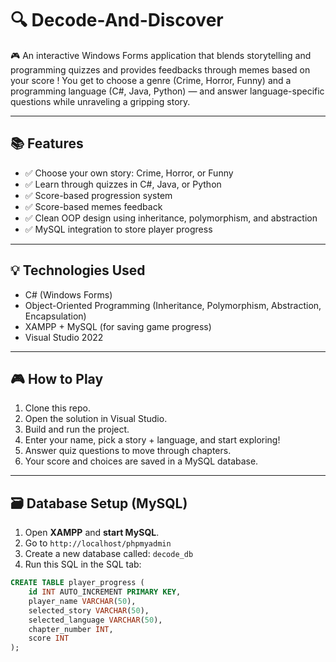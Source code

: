 # 🔍 Decode-And-Discover
🎮 An interactive Windows Forms application that blends storytelling and programming quizzes and provides feedbacks through memes based on your score !   You get to choose a genre (Crime, Horror, Funny) and a programming language (C#, Java, Python) — and answer language-specific questions while unraveling a gripping story.

---

## 📚 Features

- ✅ Choose your own story: Crime, Horror, or Funny
- ✅ Learn through quizzes in C#, Java, or Python
- ✅ Score-based progression system
- ✅ Score-based memes feedback
- ✅ Clean OOP design using inheritance, polymorphism, and abstraction
- ✅ MySQL integration to store player progress

---

## 💡 Technologies Used

- C# (Windows Forms)
- Object-Oriented Programming (Inheritance, Polymorphism, Abstraction, Encapsulation)
- XAMPP + MySQL (for saving game progress)
- Visual Studio 2022

---

## 🎮 How to Play

1. Clone this repo.
2. Open the solution in Visual Studio.
3. Build and run the project.
4. Enter your name, pick a story + language, and start exploring!
5. Answer quiz questions to move through chapters.
6. Your score and choices are saved in a MySQL database.

---

## 🗃️ Database Setup (MySQL)

1. Open **XAMPP** and **start MySQL**.
2. Go to `http://localhost/phpmyadmin`
3. Create a new database called: `decode_db`
4. Run this SQL in the SQL tab:

```sql
CREATE TABLE player_progress (
    id INT AUTO_INCREMENT PRIMARY KEY,
    player_name VARCHAR(50),
    selected_story VARCHAR(50),
    selected_language VARCHAR(50),
    chapter_number INT,
    score INT
);

